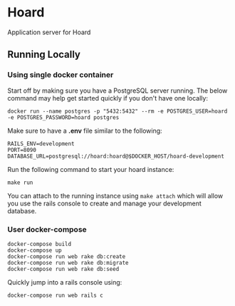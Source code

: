 # Hoard

Application server for Hoard



## Running Locally


### Using single docker container

Start off by making sure you have a PostgreSQL server running. The below command may help get started quickly if you don't have one locally:

```
docker run --name postgres -p "5432:5432" --rm -e POSTGRES_USER=hoard -e POSTGRES_PASSWORD=hoard postgres
```

Make sure to have a **.env** file similar to the following:

```
RAILS_ENV=development
PORT=8090
DATABASE_URL=postgresql://hoard:hoard@$DOCKER_HOST/hoard-development
```

Run the following command to start your hoard instance:

```
make run
```

You can attach to the running instance using `make attach` which will allow you use the rails console to create and manage your development database.


### User docker-compose

```
docker-compose build
docker-compose up
docker-compose run web rake db:create
docker-compose run web rake db:migrate
docker-compose run web rake db:seed
```

Quickly jump into a rails console using:

```
docker-compose run web rails c
```
